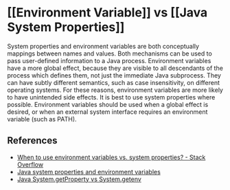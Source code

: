 # [[Environment Variable]] vs [[Java System Properties]]

System properties and environment variables are both conceptually mappings between names and values. Both mechanisms can be used to pass user-defined information to a Java process. Environment variables have a more global effect, because they are visible to all descendants of the process which defines them, not just the immediate Java subprocess. They can have subtly different semantics, such as case insensitivity, on different operating systems. For these reasons, environment variables are more likely to have unintended side effects. It is best to use system properties where possible. Environment variables should be used when a global effect is desired, or when an external system interface requires an environment variable (such as PATH).

## References

- [When to use environment variables vs. system properties? - Stack Overflow](https://stackoverflow.com/questions/14026558/when-to-use-environment-variables-vs-system-properties)
- [Java system properties and environment variables](https://stackoverflow.com/questions/7054972/java-system-properties-and-environment-variables)
- [Java System.getProperty vs System.getenv](https://www.baeldung.com/java-system-get-property-vs-system-getenv)
